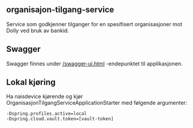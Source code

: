 ## organisajon-tilgang-service

Service som godkjenner tilganger for en spesifisert organisasjoner mot Dolly ved bruk av bankid.

## Swagger

Swagger finnes under [/swagger-ui.html](https://testnav-organisasjon-tilgang-service.intern.dev.nav.no/swagger-ui.html)
-endepunktet til applikasjonen.

## Lokal kjøring

Ha naisdevice kjørende og kjør OrganisasjonTilgangServiceApplicationStarter med følgende argumenter:

``` 
-Dspring.profiles.active=local
-Dspring.cloud.vault.token=[vault-token]
```
